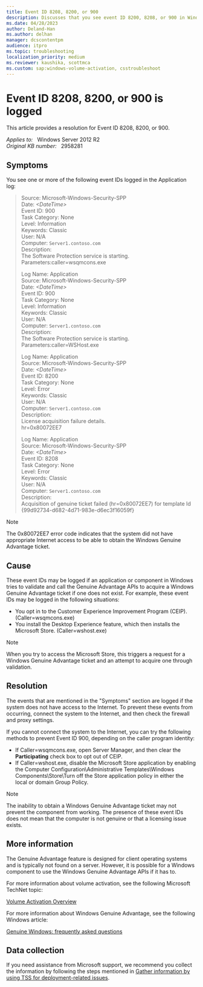 ```yaml
---
title: Event ID 8208, 8200, or 900
description: Discusses that you see event ID 8200, 8208, or 900 in Windows Server. Provides a resolution.
ms.date: 04/28/2023
author: Deland-Han
ms.author: delhan
manager: dcscontentpm
audience: itpro
ms.topic: troubleshooting
localization_priority: medium
ms.reviewer: kaushika, scottmca
ms.custom: sap:windows-volume-activation, csstroubleshoot
---
```

# Event ID 8208, 8200, or 900 is logged

This article provides a resolution for Event ID 8208, 8200, or 900.

_Applies to:_ &nbsp; Windows Server 2012 R2  
_Original KB number:_ &nbsp; 2958281

## Symptoms

You see one or more of the following event IDs logged in the Application log:

>Source: Microsoft-Windows-Security-SPP  
Date: *\<DateTime>*  
Event ID: 900  
Task Category: None  
Level: Information  
Keywords: Classic  
User: N/A  
Computer: `Server1.contoso.com`  
Description:  
The Software Protection service is starting.  
Parameters:caller=wsqmcons.exe  
>
>Log Name: Application  
Source: Microsoft-Windows-Security-SPP  
Date: *\<DateTime>*  
Event ID: 900  
Task Category: None  
Level: Information  
Keywords: Classic  
User: N/A  
Computer: `Server1.contoso.com`  
Description:  
The Software Protection service is starting.  
Parameters:caller=WSHost.exe  
>
>Log Name: Application  
Source: Microsoft-Windows-Security-SPP  
Date: *\<DateTime>*  
Event ID: 8200  
Task Category: None  
Level: Error  
Keywords: Classic  
User: N/A  
Computer: `Server1.contoso.com`  
Description:  
License acquisition failure details.  
hr=0x80072EE7
>
>Log Name: Application  
Source: Microsoft-Windows-Security-SPP  
Date: *\<DateTime>*  
Event ID: 8208  
Task Category: None  
Level: Error  
Keywords: Classic  
User: N/A  
Computer: `Server1.contoso.com`  
Description:  
Acquisition of genuine ticket failed (hr=0x80072EE7) for template Id {99d92734-d682-4d71-983e-d6ec3f16059f}  

> [!NOTE]
> The 0x80072EE7 error code indicates that the system did not have appropriate Internet access to be able to obtain the Windows Genuine Advantage ticket.

## Cause

These event IDs may be logged if an application or component in Windows tries to validate and call the Genuine Advantage APIs to acquire a Windows Genuine Advantage ticket if one does not exist. For example, these event IDs may be logged in the following situations:

- You opt in to the Customer Experience Improvement Program (CEIP). (Caller=wsqmcons.exe)
- You install the Desktop Experience feature, which then installs the Microsoft Store. (Caller=wshost.exe)

> [!NOTE]
> When you try to access the Microsoft Store, this triggers a request for a Windows Genuine Advantage ticket and an attempt to acquire one through validation.

## Resolution

The events that are mentioned in the "Symptoms" section are logged if the system does not have access to the Internet. To prevent these events from occurring, connect the system to the Internet, and then check the firewall and proxy settings.

If you cannot connect the system to the Internet, you can try the following methods to prevent Event ID 900, depending on the caller program identity:  

- If Caller=wsqmcons.exe, open Server Manager, and then clear the **Participating** check box to opt out of CEIP.
- If Caller=wshost.exe, disable the Microsoft Store application by enabling the Computer Configuration\Administrative Templates\Windows Components\Store\Turn off the Store application policy in either the local or domain Group Policy.

> [!NOTE]
> The inability to obtain a Windows Genuine Advantage ticket may not prevent the component from working. The presence of these event IDs does not mean that the computer is not genuine or that a licensing issue exists.

## More information

The Genuine Advantage feature is designed for client operating systems and is typically not found on a server. However, it is possible for a Windows component to use the Windows Genuine Advantage APIs if it has to.

For more information about volume activation, see the following Microsoft TechNet topic:

[Volume Activation Overview](https://technet.microsoft.com/library/hh831612.aspx)  

For more information about Windows Genuine Advantage, see the following Windows article:

[Genuine Windows: frequently asked questions](https://windows.microsoft.com/windows/help/genuine/faq?woldogcb=0)

## Data collection

If you need assistance from Microsoft support, we recommend you collect the information by following the steps mentioned in [Gather information by using TSS for deployment-related issues](../../windows-client/windows-troubleshooters/gather-information-using-tss-deployment.md).
